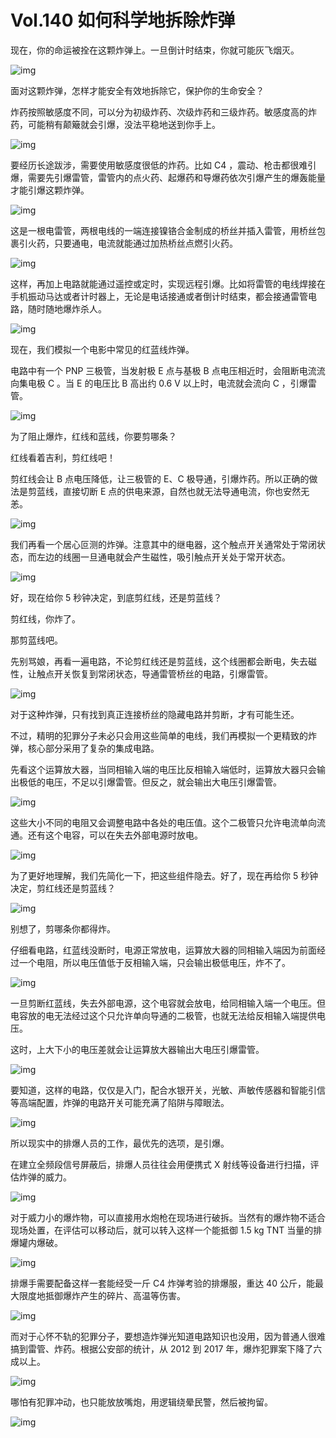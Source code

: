 # Vol.140 如何科学地拆除炸弹

现在，你的命运被拴在这颗炸弹上。一旦倒计时结束，你就可能灰飞烟灭。

![img](https://cdn.jsdelivr.net/gh/just-prog/static/img/202108290812767.jpeg)

面对这颗炸弹，怎样才能安全有效地拆除它，保护你的生命安全？

炸药按照敏感度不同，可以分为初级炸药、次级炸药和三级炸药。敏感度高的炸药，可能稍有颠簸就会引爆，没法平稳地送到你手上。

![img](https://cdn.jsdelivr.net/gh/just-prog/static/img/202108290812780.jpeg)

要经历长途跋涉，需要使用敏感度很低的炸药。比如 C4 ，震动、枪击都很难引爆，需要先引爆雷管，雷管内的点火药、起爆药和导爆药依次引爆产生的爆轰能量才能引爆这颗炸弹。

![img](https://cdn.jsdelivr.net/gh/just-prog/static/img/202108290812565.gif)

这是一根电雷管，两根电线的一端连接镍铬合金制成的桥丝并插入雷管，用桥丝包裹引火药，只要通电，电流就能通过加热桥丝点燃引火药。

![img](https://cdn.jsdelivr.net/gh/just-prog/static/img/202108290813602.jpeg)

这样，再加上电路就能通过遥控或定时，实现远程引爆。比如将雷管的电线焊接在手机振动马达或者计时器上，无论是电话接通或者倒计时结束，都会接通雷管电路，随时随地爆炸杀人。

![img](https://cdn.jsdelivr.net/gh/just-prog/static/img/202108290813467.jpeg)

现在，我们模拟一个电影中常见的红蓝线炸弹。

电路中有一个 PNP 三极管，当发射极 E 点与基极 B 点电压相近时，会阻断电流流向集电极 C 。当 E 的电压比 B 高出约 0.6 V 以上时，电流就会流向 C ，引爆雷管。

![img](https://cdn.jsdelivr.net/gh/just-prog/static/img/202108290813632.jpeg)

为了阻止爆炸，红线和蓝线，你要剪哪条？

红线看着吉利，剪红线吧！

剪红线会让 B 点电压降低，让三极管的 E、C 极导通，引爆炸药。所以正确的做法是剪蓝线，直接切断 E 点的供电来源，自然也就无法导通电流，你也安然无恙。

![img](https://cdn.jsdelivr.net/gh/just-prog/static/img/202108290813491.gif)

我们再看一个居心叵测的炸弹。注意其中的继电器，这个触点开关通常处于常闭状态，而左边的线圈一旦通电就会产生磁性，吸引触点开关处于常开状态。

![img](https://cdn.jsdelivr.net/gh/just-prog/static/img/202108290813710.gif)

好，现在给你 5 秒钟决定，到底剪红线，还是剪蓝线？

剪红线，你炸了。

那剪蓝线吧。

先别骂娘，再看一遍电路，不论剪红线还是剪蓝线，这个线圈都会断电，失去磁性，让触点开关恢复到常闭状态，导通雷管桥丝的电路，引爆雷管。

![img](https://cdn.jsdelivr.net/gh/just-prog/static/img/202108290813323.jpeg)

对于这种炸弹，只有找到真正连接桥丝的隐藏电路并剪断，才有可能生还。

不过，精明的犯罪分子未必只会用这些简单的电线，我们再模拟一个更精致的炸弹，核心部分采用了复杂的集成电路。

先看这个运算放大器，当同相输入端的电压比反相输入端低时，运算放大器只会输出极低的电压，不足以引爆雷管。但反之，就会输出大电压引爆雷管。

![img](https://cdn.jsdelivr.net/gh/just-prog/static/img/202108290813371.jpeg)

这些大小不同的电阻又会调整电路中各处的电压值。这个二极管只允许电流单向流通。还有这个电容，可以在失去外部电源时放电。

![img](https://cdn.jsdelivr.net/gh/just-prog/static/img/202108290813829.gif)

为了更好地理解，我们先简化一下，把这些组件隐去。好了，现在再给你 5 秒钟决定，剪红线还是剪蓝线？

![img](https://cdn.jsdelivr.net/gh/just-prog/static/img/202108290813568.jpeg)

别想了，剪哪条你都得炸。

仔细看电路，红蓝线没断时，电源正常放电，运算放大器的同相输入端因为前面经过一个电阻，所以电压值低于反相输入端，只会输出极低电压，炸不了。

![img](https://cdn.jsdelivr.net/gh/just-prog/static/img/202108290813564.jpeg)

一旦剪断红蓝线，失去外部电源，这个电容就会放电，给同相输入端一个电压。但电容放的电无法经过这个只允许单向导通的二极管，也就无法给反相输入端提供电压。

这时，上大下小的电压差就会让运算放大器输出大电压引爆雷管。

![img](https://cdn.jsdelivr.net/gh/just-prog/static/img/202108290813005.jpeg)

要知道，这样的电路，仅仅是入门，配合水银开关，光敏、声敏传感器和智能引信等高端配置，炸弹的电路开关可能充满了陷阱与障眼法。

![img](https://cdn.jsdelivr.net/gh/just-prog/static/img/202108290813548.gif)

所以现实中的排爆人员的工作，最优先的选项，是引爆。

在建立全频段信号屏蔽后，排爆人员往往会用便携式 X 射线等设备进行扫描，评估炸弹的威力。

![img](https://cdn.jsdelivr.net/gh/just-prog/static/img/202108290813156.jpeg)

对于威力小的爆炸物，可以直接用水炮枪在现场进行破拆。当然有的爆炸物不适合现场处置，在评估可以移动后，就可以转入这样一个能抵御 1.5 kg TNT 当量的排爆罐内爆破。

![img](https://cdn.jsdelivr.net/gh/just-prog/static/img/202108290813689.jpeg)

排爆手需要配备这样一套能经受一斤 C4 炸弹考验的排爆服，重达 40 公斤，能最大限度地抵御爆炸产生的碎片、高温等伤害。

![img](https://cdn.jsdelivr.net/gh/just-prog/static/img/202108290813255.jpeg)

而对于心怀不轨的犯罪分子，要想造炸弹光知道电路知识也没用，因为普通人很难搞到雷管、炸药。根据公安部的统计，从 2012 到 2017 年，爆炸犯罪案下降了六成以上。

![img](https://cdn.jsdelivr.net/gh/just-prog/static/img/202108290813489.jpeg)

哪怕有犯罪冲动，也只能放放嘴炮，用逻辑绕晕民警，然后被拘留。

![img](https://cdn.jsdelivr.net/gh/just-prog/static/img/202108290813521.jpeg)


[^1]:刘阳, 缴剑. (2018). 浅谈在排爆过程中应遵循的几点原则.报刊荟萃, 2.
[^2]:唐剑兰, 王远途. (2017). NIJ 0117排爆服标准解读.警察技术, 5, 83-86.
[^3]:高文乐, 周奥博, & 罗衍涛, 等. (2017). 电流对灼热桥丝式电雷管点火头发火时间的影响.爆破器材, 46(1), 34-37.
[^4]:中华人民共和国国务院令第653号.  (2014).《民用爆炸物品安全管理条例》.
[^5]:Homeland Security. Introduction to explosives.